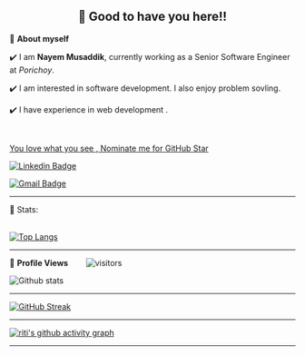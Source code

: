 <!-- README FILE CODE -->



<!-- WAKING HAND WITH GOOD TO HAVE YOU TEXT-->
<h2 align=center>👋 Good to have you here!!</h2>


<!--ABOUT ME CODE-->
🌱 **About myself**<br>

✔️ I am **Nayem Musaddik**, currently working as a Senior Software Engineer at *Porichoy*. <br>

✔️ I am interested in software development. I also enjoy problem sovling. <br>

✔️ I have experience in web development .<br>


<br>


<!--NOMINATION FOR STAR GIT LINK CODE-->
<a href="https://stars.github.com/nominate/">You love what you see , Nominate me for GitHub Star </a>


<!-- SOCAIL MEDIA HANDLES -->
[![Linkedin Badge](https://img.shields.io/badge/-NayemMusaddik-blue?style=flat-square&logo=Linkedin&logoColor=white&link=https://www.linkedin.com/in/nayemmusaddik/)](https://www.linkedin.com/in/nayemmusaddik/)

[![Gmail Badge](https://img.shields.io/badge/-nayemmusaddik@gmail.com-c14438?style=flat-square&logo=Gmail&logoColor=white&link=mailto:nayemmusaddik@gmail.com)](mailto:nayemmusaddik@gmail.com)

---

<!-- STATISTICS ABOUT PROFILE -->

 📶 Stats:<br><br>
 
 
<!--  TOP LANGUAGES STATISTICS -->
 [![Top Langs](https://github-readme-stats.vercel.app/api/top-langs/?username=nayemmusaddik&theme=dark&layout=compact&align=right&width=40%)](https://github.com/anuraghazra/github-readme-stats)
 
 ---
 
<!--  PROFILES VIEWS -->
🌱 **Profile Views**&nbsp;&nbsp;&nbsp;&nbsp;&nbsp;&nbsp;&nbsp;
![visitors](https://profile-counter.glitch.me/nayemmusaddik/count.svg?align=center)


<!-- GITHUB STATISTICS -->
 ![Github stats](https://github-readme-stats.vercel.app/api?username=nayemmusaddik)  
 
 
 <hr>
 
<!--  CONTRIBUTION AND STREAK BLOCK -->
 [![GitHub Streak](https://github-readme-streak-stats.herokuapp.com/?user=nayemmusaddik&currStreakNum=2FD3EB&fire=pink&sideLabels=F00&theme=nightowl)](https://git.io/streak-stats)       
         

---
 
<!-- ACTIVITY GRAPH TRACKER -->
[![riti's github activity graph](https://activity-graph.herokuapp.com/graph?username=nayemmusaddik&theme=react-dark)](https://github.com/nayemmusaddik/github-readme-activity-graph)

  

---
  </code>
</p>


<!-- ![My github stats](https://github-readme-stats.vercel.app/api?username=nayemmusaddik&show_icons=true&title_color=fff&icon_color=79ff97&text_color=9f9f9f&bg_color=151515&count_private=true&width=40%&align=left) 
<center><img src="https://logimp.files.wordpress.com/2019/01/viral-p-1.gif?w=736&zoom=2" align="right" width="30%"></center>




 -->
